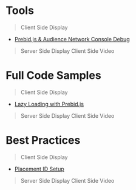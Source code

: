 # Tools
> Client Side Display
  - [Prebid.js & Audience Network Console Debug](https://github.com/jfb716/bidding-audnet/tree/master/prebid-audnet-debug-tool)
> Server Side Display
> Client Side Video


# Full Code Samples
> Client Side Display
  - [Lazy Loading with Prebid.js](https://github.com/jfb716/bidding-audnet/tree/master/full-code-samples/display-client-lazyloading-prebid)
> Server Side Display
> Client Side Video

# Best Practices
> Client Side Display
  - [Placement ID Setup](https://github.com/jfb716/bidding-audnet/tree/master/placement-setup)
> Server Side Display
> Client Side Video

